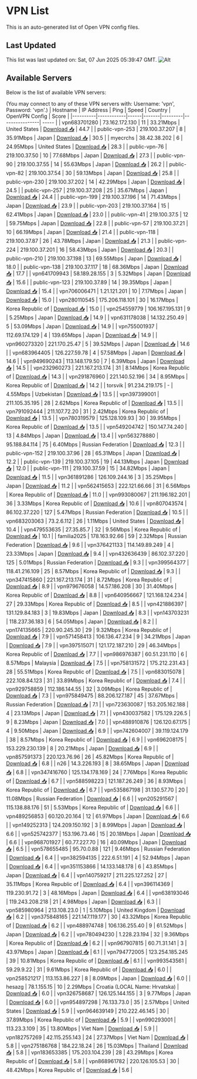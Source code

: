# VPN List

This is an auto-generated list of Open VPN config files.

## Last Updated

This list was last updated on: Sat, 07 Jun 2025 05:39:47 GMT.
![Alt](https://repobeats.axiom.co/api/embed/186b98318ef1479477931607c1ad7d823f12451f.svg "Repobeats analytics image")

## Available Servers

Below is the list of available VPN servers:

(You may connect to any of these VPN servers with: Username: 'vpn', Password: 'vpn'.)
| Hostname | IP Address | Ping | Speed | Country | OpenVPN Config | Score |
|----------|------------|------|-------|---------|----------------| ----- |
| vpn683701280 | 73.162.172.130 | 11 | 33.21Mbps | United States | [Download 📥](./configs/server_0_US.ovpn) | 44.7 |
| public-vpn-253 | 219.100.37.207 | 8 | 35.91Mbps | Japan | [Download 📥](./configs/server_1_JP.ovpn) | 30.5 |
| myecrchs | 38.42.38.202 | 6 | 24.95Mbps | United States | [Download 📥](./configs/server_2_US.ovpn) | 28.3 |
| public-vpn-76 | 219.100.37.50 | 10 | 77.68Mbps | Japan | [Download 📥](./configs/server_3_JP.ovpn) | 27.3 |
| public-vpn-90 | 219.100.37.55 | 14 | 55.63Mbps | Japan | [Download 📥](./configs/server_4_JP.ovpn) | 26.2 |
| public-vpn-82 | 219.100.37.54 | 30 | 59.13Mbps | Japan | [Download 📥](./configs/server_5_JP.ovpn) | 25.8 |
| public-vpn-230 | 219.100.37.202 | 14 | 42.29Mbps | Japan | [Download 📥](./configs/server_6_JP.ovpn) | 24.5 |
| public-vpn-257 | 219.100.37.208 | 25 | 35.67Mbps | Japan | [Download 📥](./configs/server_7_JP.ovpn) | 24.4 |
| public-vpn-199 | 219.100.37.196 | 14 | 71.43Mbps | Japan | [Download 📥](./configs/server_8_JP.ovpn) | 23.9 |
| public-vpn-203 | 219.100.37.164 | 15 | 62.41Mbps | Japan | [Download 📥](./configs/server_9_JP.ovpn) | 23.0 |
| public-vpn-41 | 219.100.37.5 | 12 | 59.75Mbps | Japan | [Download 📥](./configs/server_10_JP.ovpn) | 22.8 |
| public-vpn-57 | 219.100.37.21 | 10 | 66.19Mbps | Japan | [Download 📥](./configs/server_11_JP.ovpn) | 21.4 |
| public-vpn-118 | 219.100.37.87 | 26 | 43.78Mbps | Japan | [Download 📥](./configs/server_12_JP.ovpn) | 21.3 |
| public-vpn-224 | 219.100.37.201 | 16 | 58.43Mbps | Japan | [Download 📥](./configs/server_13_JP.ovpn) | 20.3 |
| public-vpn-210 | 219.100.37.198 | 13 | 69.55Mbps | Japan | [Download 📥](./configs/server_14_JP.ovpn) | 18.0 |
| public-vpn-138 | 219.100.37.117 | 18 | 68.36Mbps | Japan | [Download 📥](./configs/server_15_JP.ovpn) | 17.7 |
| vpn641709943 | 58.189.28.155 | 3 | 5.32Mbps | Japan | [Download 📥](./configs/server_16_JP.ovpn) | 15.6 |
| public-vpn-123 | 219.100.37.89 | 14 | 39.35Mbps | Japan | [Download 📥](./configs/server_17_JP.ovpn) | 15.4 |
| vpn706006471 | 1.21.121.201 | 10 | 7.17Mbps | Japan | [Download 📥](./configs/server_18_JP.ovpn) | 15.0 |
| vpn280110545 | 175.206.118.101 | 30 | 16.17Mbps | Korea Republic of | [Download 📥](./configs/server_19_KR.ovpn) | 15.0 |
| vpn254559779 | 106.167.195.131 | 9 | 5.25Mbps | Japan | [Download 📥](./configs/server_20_JP.ovpn) | 14.9 |
| vpn631178038 | 14.132.250.49 | 5 | 53.09Mbps | Japan | [Download 📥](./configs/server_21_JP.ovpn) | 14.9 |
| vpn755001937 | 112.69.174.129 | 4 | 139.65Mbps | Japan | [Download 📥](./configs/server_22_JP.ovpn) | 14.9 |
| vpn960273320 | 221.170.25.47 | 5 | 39.52Mbps | Japan | [Download 📥](./configs/server_23_JP.ovpn) | 14.6 |
| vpn683964405 | 126.227.59.78 | 4 | 57.58Mbps | Japan | [Download 📥](./configs/server_24_JP.ovpn) | 14.6 |
| vpn949690243 | 113.148.179.50 | 7 | 6.39Mbps | Japan | [Download 📥](./configs/server_25_JP.ovpn) | 14.5 |
| vpn232960273 | 221.167.213.174 | 31 | 8.14Mbps | Korea Republic of | [Download 📥](./configs/server_26_KR.ovpn) | 14.3 |
| vpn291876960 | 221.140.52.196 | 34 | 8.95Mbps | Korea Republic of | [Download 📥](./configs/server_27_KR.ovpn) | 14.2 |
| torsvik | 91.234.219.175 | - | 4.55Mbps | Uzbekistan | [Download 📥](./configs/server_28_UZ.ovpn) | 13.5 |
| vpn397399001 | 211.105.35.195 | 28 | 2.62Mbps | Korea Republic of | [Download 📥](./configs/server_29_KR.ovpn) | 13.5 |
| vpn791092444 | 211.107.72.20 | 31 | 2.42Mbps | Korea Republic of | [Download 📥](./configs/server_30_KR.ovpn) | 13.5 |
| vpn780319579 | 125.128.109.93 | 30 | 39.95Mbps | Korea Republic of | [Download 📥](./configs/server_31_KR.ovpn) | 13.5 |
| vpn549204742 | 150.147.74.240 | 13 | 4.84Mbps | Japan | [Download 📥](./configs/server_32_JP.ovpn) | 13.4 |
| vpn563278880 | 95.188.84.114 | 75 | 6.40Mbps | Russian Federation | [Download 📥](./configs/server_33_RU.ovpn) | 12.3 |
| public-vpn-152 | 219.100.37.96 | 28 | 65.31Mbps | Japan | [Download 📥](./configs/server_34_JP.ovpn) | 12.2 |
| public-vpn-139 | 219.100.37.105 | 19 | 44.13Mbps | Japan | [Download 📥](./configs/server_35_JP.ovpn) | 12.0 |
| public-vpn-111 | 219.100.37.59 | 15 | 34.82Mbps | Japan | [Download 📥](./configs/server_36_JP.ovpn) | 11.5 |
| vpn361891286 | 126.109.244.16 | 3 | 35.25Mbps | Japan | [Download 📥](./configs/server_37_JP.ovpn) | 11.2 |
| vpn562415653 | 222.121.66.66 | 31 | 6.56Mbps | Korea Republic of | [Download 📥](./configs/server_38_KR.ovpn) | 11.0 |
| vpn993080067 | 211.196.182.201 | 36 | 3.33Mbps | Korea Republic of | [Download 📥](./configs/server_39_KR.ovpn) | 10.6 |
| vpn807043574 | 86.102.37.220 | 127 | 5.47Mbps | Russian Federation | [Download 📥](./configs/server_40_RU.ovpn) | 10.5 |
| vpn683203063 | 73.2.6.112 | 26 | 1.11Mbps | United States | [Download 📥](./configs/server_41_US.ovpn) | 10.4 |
| vpn479553635 | 27.35.85.7 | 32 | 9.56Mbps | Korea Republic of | [Download 📥](./configs/server_42_KR.ovpn) | 10.1 |
| familia2025 | 178.163.92.66 | 59 | 2.32Mbps | Russian Federation | [Download 📥](./configs/server_43_RU.ovpn) | 9.6 |
| vpn376421133 | 114.149.89.249 | 4 | 23.33Mbps | Japan | [Download 📥](./configs/server_44_JP.ovpn) | 9.4 |
| vpn432636439 | 86.102.37.220 | 125 | 5.01Mbps | Russian Federation | [Download 📥](./configs/server_45_RU.ovpn) | 9.3 |
| vpn399564377 | 118.41.216.109 | 25 | 8.57Mbps | Korea Republic of | [Download 📥](./configs/server_46_KR.ovpn) | 9.3 |
| vpn347415860 | 221.167.213.174 | 31 | 8.72Mbps | Korea Republic of | [Download 📥](./configs/server_47_KR.ovpn) | 8.9 |
| vpn979676058 | 14.57.186.208 | 30 | 31.40Mbps | Korea Republic of | [Download 📥](./configs/server_48_KR.ovpn) | 8.8 |
| vpn640956667 | 121.168.124.234 | 27 | 29.33Mbps | Korea Republic of | [Download 📥](./configs/server_49_KR.ovpn) | 8.5 |
| vpn421886397 | 131.129.84.183 | 3 | 19.83Mbps | Japan | [Download 📥](./configs/server_50_JP.ovpn) | 8.3 |
| vpn143703231 | 118.237.36.183 | 6 | 54.05Mbps | Japan | [Download 📥](./configs/server_51_JP.ovpn) | 8.2 |
| vpn174135665 | 220.90.245.30 | 29 | 9.32Mbps | Korea Republic of | [Download 📥](./configs/server_52_KR.ovpn) | 7.9 |
| vpn571458413 | 106.136.47.234 | 9 | 34.21Mbps | Japan | [Download 📥](./configs/server_53_JP.ovpn) | 7.9 |
| vpn397515071 | 121.172.187.210 | 29 | 46.34Mbps | Korea Republic of | [Download 📥](./configs/server_54_KR.ovpn) | 7.7 |
| vpn986976387 | 60.51.231.110 | 6 | 8.57Mbps | Malaysia | [Download 📥](./configs/server_55_MY.ovpn) | 7.5 |
| vpn758131572 | 175.212.231.43 | 28 | 55.51Mbps | Korea Republic of | [Download 📥](./configs/server_56_KR.ovpn) | 7.5 |
| vpn683015078 | 222.108.84.123 | 31 | 33.89Mbps | Korea Republic of | [Download 📥](./configs/server_57_KR.ovpn) | 7.4 |
| vpn929758859 | 112.186.144.55 | 32 | 3.09Mbps | Korea Republic of | [Download 📥](./configs/server_58_KR.ovpn) | 7.3 |
| vpn975849475 | 88.206.127.187 | 45 | 37.67Mbps | Russian Federation | [Download 📥](./configs/server_59_RU.ovpn) | 7.1 |
| vpn723630087 | 153.205.162.188 | 4 | 23.13Mbps | Japan | [Download 📥](./configs/server_60_JP.ovpn) | 7.1 |
| vpn430037582 | 175.129.226.5 | 9 | 8.23Mbps | Japan | [Download 📥](./configs/server_61_JP.ovpn) | 7.0 |
| vpn488910876 | 126.120.67.175 | 4 | 9.50Mbps | Japan | [Download 📥](./configs/server_62_JP.ovpn) | 6.9 |
| vpn742604007 | 39.119.124.179 | 38 | 8.57Mbps | Korea Republic of | [Download 📥](./configs/server_63_KR.ovpn) | 6.9 |
| vpn696208175 | 153.229.230.139 | 8 | 20.21Mbps | Japan | [Download 📥](./configs/server_64_JP.ovpn) | 6.9 |
| vpn857591373 | 220.123.76.96 | 26 | 45.82Mbps | Korea Republic of | [Download 📥](./configs/server_65_KR.ovpn) | 6.8 |
| n26 | 14.3.226.193 | 8 | 38.65Mbps | Japan | [Download 📥](./configs/server_66_JP.ovpn) | 6.8 |
| vpn347416760 | 125.134.178.169 | 24 | 7.76Mbps | Korea Republic of | [Download 📥](./configs/server_67_KR.ovpn) | 6.7 |
| vpn588598223 | 121.187.26.249 | 36 | 8.93Mbps | Korea Republic of | [Download 📥](./configs/server_68_KR.ovpn) | 6.7 |
| vpn535867198 | 31.130.57.70 | 20 | 11.08Mbps | Russian Federation | [Download 📥](./configs/server_69_RU.ovpn) | 6.6 |
| vpn205291567 | 115.138.88.176 | 51 | 5.53Mbps | Korea Republic of | [Download 📥](./configs/server_70_KR.ovpn) | 6.6 |
| vpn489256853 | 60.120.20.164 | 12 | 61.97Mbps | Japan | [Download 📥](./configs/server_71_JP.ovpn) | 6.6 |
| vpn149252313 | 124.209.150.192 | 3 | 8.99Mbps | Japan | [Download 📥](./configs/server_72_JP.ovpn) | 6.6 |
| vpn525742377 | 153.196.73.46 | 15 | 20.18Mbps | Japan | [Download 📥](./configs/server_73_JP.ovpn) | 6.6 |
| vpn968701927 | 60.77.227.70 | 16 | 40.09Mbps | Japan | [Download 📥](./configs/server_74_JP.ovpn) | 6.5 |
| vpn578655485 | 95.70.0.88 | 121 | 9.46Mbps | Russian Federation | [Download 📥](./configs/server_75_RU.ovpn) | 6.4 |
| vpn382594135 | 222.6.51.191 | 4 | 52.94Mbps | Japan | [Download 📥](./configs/server_76_JP.ovpn) | 6.4 |
| vpn351153866 | 14.133.148.178 | 6 | 43.85Mbps | Japan | [Download 📥](./configs/server_77_JP.ovpn) | 6.4 |
| vpn140759217 | 211.225.127.252 | 27 | 35.11Mbps | Korea Republic of | [Download 📥](./configs/server_78_KR.ovpn) | 6.4 |
| vpn396114369 | 119.230.91.72 | 3 | 48.16Mbps | Japan | [Download 📥](./configs/server_79_JP.ovpn) | 6.4 |
| vpn638193046 | 119.243.208.218 | 21 | 4.98Mbps | Japan | [Download 📥](./configs/server_80_JP.ovpn) | 6.3 |
| vpn585980964 | 213.108.23.0 | 1 | 5.10Mbps | United Kingdom | [Download 📥](./configs/server_81_GB.ovpn) | 6.2 |
| vpn375848165 | 221.147.119.177 | 30 | 43.32Mbps | Korea Republic of | [Download 📥](./configs/server_82_KR.ovpn) | 6.2 |
| vpn488974748 | 106.136.255.40 | 9 | 61.52Mbps | Japan | [Download 📥](./configs/server_83_JP.ovpn) | 6.2 |
| vpn780494230 | 1.228.23.194 | 32 | 9.36Mbps | Korea Republic of | [Download 📥](./configs/server_84_KR.ovpn) | 6.2 |
| vpn967907815 | 60.71.31.141 | 3 | 43.97Mbps | Japan | [Download 📥](./configs/server_85_JP.ovpn) | 6.1 |
| vpn794772005 | 123.254.185.245 | 39 | 10.81Mbps | Korea Republic of | [Download 📥](./configs/server_86_KR.ovpn) | 6.1 |
| vpn993543561 | 59.29.9.22 | 31 | 9.61Mbps | Korea Republic of | [Download 📥](./configs/server_87_KR.ovpn) | 6.0 |
| vpn258521217 | 113.153.86.227 | 8 | 8.09Mbps | Japan | [Download 📥](./configs/server_88_JP.ovpn) | 6.0 |
| hesazg | 78.1.155.15 | 10 | 2.29Mbps | Croatia (LOCAL Name: Hrvatska) | [Download 📥](./configs/server_89_HR.ovpn) | 6.0 |
| vpn326758687 | 126.125.144.155 | 3 | 9.77Mbps | Japan | [Download 📥](./configs/server_90_JP.ovpn) | 6.0 |
| vpn954897298 | 76.133.73.0 | 35 | 2.57Mbps | United States | [Download 📥](./configs/server_91_US.ovpn) | 5.9 |
| vpn964639149 | 210.222.46.145 | 30 | 37.89Mbps | Korea Republic of | [Download 📥](./configs/server_92_KR.ovpn) | 5.9 |
| vpn990293001 | 113.23.3.109 | 35 | 13.80Mbps | Viet Nam | [Download 📥](./configs/server_93_VN.ovpn) | 5.9 |
| vpn182757269 | 42.115.255.143 | 24 | 27.37Mbps | Viet Nam | [Download 📥](./configs/server_94_VN.ovpn) | 5.8 |
| vpn275186768 | 184.22.18.24 | 26 | 15.03Mbps | Thailand | [Download 📥](./configs/server_95_TH.ovpn) | 5.8 |
| vpn183653385 | 175.203.104.239 | 28 | 43.29Mbps | Korea Republic of | [Download 📥](./configs/server_96_KR.ovpn) | 5.8 |
| vpn868961782 | 220.126.105.53 | 30 | 48.42Mbps | Korea Republic of | [Download 📥](./configs/server_97_KR.ovpn) | 5.6 |
